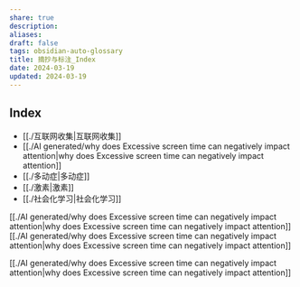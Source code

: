```yaml
---
share: true
description: 
aliases: 
draft: false
tags: obsidian-auto-glossary
title: 摘抄与标注_Index
date: 2024-03-19
updated: 2024-03-19
---
```

## Index
- [[./互联网收集|互联网收集]]
- [[./AI generated/why does  Excessive screen time can negatively impact attention|why does  Excessive screen time can negatively impact attention]]
- [[./多动症|多动症]]
- [[./激素|激素]]
- [[./社会化学习|社会化学习]]


[[./AI generated/why does  Excessive screen time can negatively impact attention|why does  Excessive screen time can negatively impact attention]]
[[./AI generated/why does  Excessive screen time can negatively impact attention|why does  Excessive screen time can negatively impact attention]]

[[./AI generated/why does  Excessive screen time can negatively impact attention|why does  Excessive screen time can negatively impact attention]]